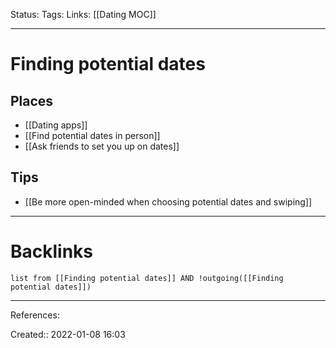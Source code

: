 Status: 
Tags: 
Links: [[Dating MOC]]
___
# Finding potential dates
## Places
- [[Dating apps]]
- [[Find potential dates in person]]
- [[Ask friends to set you up on dates]]
## Tips
- [[Be more open-minded when choosing potential dates and swiping]]
___
# Backlinks
```dataview
list from [[Finding potential dates]] AND !outgoing([[Finding potential dates]])
```
___
References:

Created:: 2022-01-08 16:03
